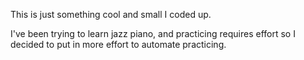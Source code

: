 This is just something cool and small I coded up.

I've been trying to learn jazz piano, and practicing requires effort so I decided to put in more effort to automate practicing.
